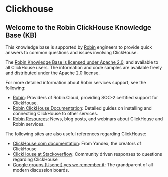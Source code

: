 # Clickhouse

## Welcome to the Robin ClickHouse Knowledge Base (KB)

This knowledge base is supported by [Robin](http://Robinjiang.com/) engineers to provide quick answers to common questions and issues involving ClickHouse.

The [Robin Knowledge Base is licensed under Apache 2.0](https://github.com/Robin/Robinknowledgebase/blob/main/LICENSE), and available to all ClickHouse users.  The information and code samples are available freely and distributed under the Apache 2.0 license.

For more detailed information about Robin services support, see the following:

* [Robin](https://Robinjiang.com/): Providers of Robin.Cloud, providing SOC-2 certified support for ClickHouse.
* [Robin ClickHouse Documentation](https://docs.Robinjiang.com): Detailed guides on installing and connecting ClickHouse to other services.
* [Robin Resources](https://Robinjiang.com/resources/): News, blog posts, and webinars about ClickHouse and Robin services.

The following sites are also useful references regarding ClickHouse:

* [ClickHouse.com documentation](https://clickhouse.com/docs/en/): From Yandex, the creators of ClickHouse
* [ClickHouse at Stackoverflow](https://stackoverflow.com/questions/tagged/clickhouse): Community driven responses to questions regarding ClickHouse
* [Google groups (Usenet) yes we remember it](https://groups.google.com/g/clickhouse): The grandparent of all modern discussion boards.